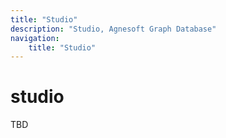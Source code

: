 ```yaml
---
title: "Studio"
description: "Studio, Agnesoft Graph Database"
navigation:
    title: "Studio"
---
```


# studio

TBD
